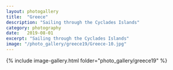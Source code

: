 ```yaml
---
layout: photogallery
title:  "Greece"
description: "Sailing through the Cyclades Islands"
category: photography
date:   2019-08-01
excerpt: "Sailing through the Cyclades Islands"
image: "/photo_gallery/greece19/Greece-10.jpg"
---
```

<!-- ## Berlin Over The Years -->
{% include image-gallery.html folder="photo_gallery/greece19" %}
